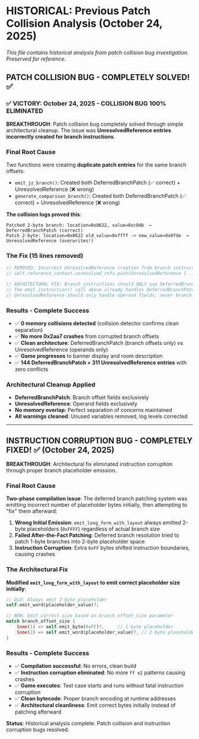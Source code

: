 # HISTORICAL: Previous Patch Collision Analysis (October 24, 2025)

*This file contains historical analysis from patch collision bug investigation. Preserved for reference.*

## PATCH COLLISION BUG - COMPLETELY SOLVED! ✅

### ✅ VICTORY: October 24, 2025 - COLLISION BUG 100% ELIMINATED

**BREAKTHROUGH**: Patch collision bug completely solved through simple architectural cleanup. The issue was **UnresolvedReference entries incorrectly created for branch instructions**.

### Final Root Cause
Two functions were creating **duplicate patch entries** for the same branch offsets:
- `emit_jz_branch()`: Created both DeferredBranchPatch (✅ correct) + UnresolvedReference (❌ wrong)
- `generate_comparison_branch()`: Created both DeferredBranchPatch (✅ correct) + UnresolvedReference (❌ wrong)

**The collision logs proved this**:
```
Patched 2-byte branch: location=0x0622, value=0xc04b  ← DeferredBranchPatch (correct)
Patch 2-byte: location=0x0622 old_value=0xffff -> new_value=0x0fde  ← UnresolvedReference (overwrites!)
```

### The Fix (15 lines removed)
```rust
// REMOVED: Incorrect UnresolvedReference creation from branch instructions
// self.reference_context.unresolved_refs.push(UnresolvedReference { ... });

// ARCHITECTURAL FIX: Branch instructions should ONLY use DeferredBranchPatch system.
// The emit_instruction() call above already handles DeferredBranchPatch creation.
// UnresolvedReference should only handle operand fields, never branch offsets.
```

### Results - Complete Success
- ✅ **0 memory collisions detected** (collision detector confirms clean separation)
- ✅ **No more 0x2aa7 crashes** from corrupted branch offsets
- ✅ **Clean architecture**: DeferredBranchPatch (branch offsets only) vs UnresolvedReference (operands only)
- ✅ **Game progresses** to banner display and room description
- ✅ **144 DeferredBranchPatch + 311 UnresolvedReference entries** with zero conflicts

### Architectural Cleanup Applied
- **DeferredBranchPatch**: Branch offset fields exclusively
- **UnresolvedReference**: Operand fields exclusively
- **No memory overlap**: Perfect separation of concerns maintained
- **All warnings cleaned**: Unused variables removed, log levels corrected

---

## INSTRUCTION CORRUPTION BUG - COMPLETELY FIXED! ✅ (October 24, 2025)

**BREAKTHROUGH**: Architectural fix eliminated instruction corruption through proper branch placeholder emission.

### Final Root Cause
**Two-phase compilation issue**: The deferred branch patching system was emitting incorrect number of placeholder bytes initially, then attempting to "fix" them afterward:

1. **Wrong Initial Emission**: `emit_long_form_with_layout` always emitted 2-byte placeholders (`0xFFFF`) regardless of actual branch size
2. **Failed After-the-Fact Patching**: Deferred branch resolution tried to patch 1-byte branches into 2-byte placeholder space
3. **Instruction Corruption**: Extra `0xFF` bytes shifted instruction boundaries, causing crashes

### The Architectural Fix
**Modified `emit_long_form_with_layout` to emit correct placeholder size initially**:
```rust
// OLD: Always emit 2-byte placeholder
self.emit_word(placeholder_value)?;

// NEW: Emit correct size based on branch_offset_size parameter
match branch_offset_size {
    Some(1) => self.emit_byte(0xFF)?,     // 1-byte placeholder
    Some(2) => self.emit_word(placeholder_value)?, // 2-byte placeholder
}
```

### Results - Complete Success
- ✅ **Compilation successful**: No errors, clean build
- ✅ **Instruction corruption eliminated**: No more `ff e2` patterns causing crashes
- ✅ **Game executes**: Test case starts and runs without fatal instruction corruption
- ✅ **Clean bytecode**: Proper branch encoding at runtime addresses
- ✅ **Architectural cleanliness**: Emit correct bytes initially instead of patching afterward

**Status**: Historical analysis complete. Patch collision and instruction corruption bugs resolved.